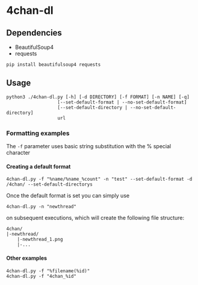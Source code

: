# 4chan-dl

## Dependencies
- BeautifulSoup4
- requests
```
pip install beautifulsoup4 requests
```

## Usage
```
python3 ./4chan-dl.py [-h] [-d DIRECTORY] [-f FORMAT] [-n NAME] [-q]
                   [--set-default-format | --no-set-default-format]
                   [--set-default-directory | --no-set-default-directory]
                   url
```

### Formatting examples
The ```-f``` parameter uses basic string substitution with the % special character

#### Creating a default format
```
4chan-dl.py -f "%name/%name_%count" -n "test" --set-default-format -d /4chan/ --set-default-directorys
```
Once the default format is set you can simply use
```
4chan-dl.py -n "newthread"
```
on subsequent executions, which will create the following file structure:
```
4chan/
|-newthread/
	|-newthread_1.png
	|-...
```

#### Other examples
```
4chan-dl.py -f "%filename(%id)" 
4chan-dl.py -f "4chan_%id" 
```
